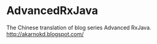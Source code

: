 # AdvancedRxJava
The Chinese translation of blog series Advanced RxJava. http://akarnokd.blogspot.com/

